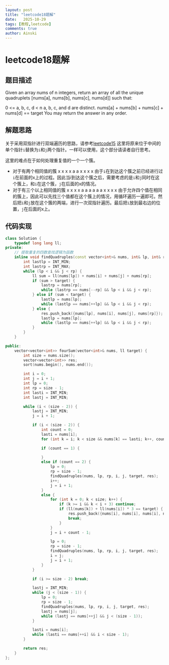 ```yaml
---
layout: post
title: "leetcode18题解"
date:   2025-10-29
tags: [教程,leetcode]
comments: true
author: Ainski
---
```



# leetcode18题解

## 题目描述 
Given an array nums of n integers, return an array of all the unique quadruplets [nums[a], nums[b], nums[c], nums[d]] such that:

0 <= a, b, c, d < n
a, b, c, and d are distinct.
nums[a] + nums[b] + nums[c] + nums[d] == target
You may return the answer in any order.

## 解题思路
关于采用双指针进行双端遍历的思路，请参考[leetcode15](https://ainski.github.io/leetcode15/)
这里将原来位于中间的单个指针`i`替换为`i`和`j`两个指针。一样可以使用，这个部分请读者自行思考。

这里的难点在于如何处理重复值的一个一个簇。
- 对于有两个相同值的簇
    x x x x a a x x x x
    由于`i`在到达这个簇之前已经进行过`i`在前面的x上的过程。因此当i到达这个簇之后，需要考虑的是`i`和`j`同时在这个簇上，和`i`在这个簇，`j`在后面的x的情况。
- 对于有三个以上相同值的簇
    x x x x a a a a a a  x x x x
    由于允许四个值在相同的簇上，因此可以先找三个值都在这个簇上的情况，用循环遍历一遍即可。然后把`i`和`j`放在这个簇的两端，进行一次双指针遍历。最后把`i`放到最右边的位置，`j`在后面的x上。
## 代码实现
``` c++
class Solution {
    typedef long long ll;
private:
    // 提取重复的四数查找逻辑为函数
    inline void findQuadruples(const vector<int>& nums, int& lp, int& rp, int i, int j, ll target, vector<vector<int>>& res) {
        int lastlp = INT_MIN;
        int lastrp = INT_MAX;
        while (lp < i && j < rp) {
            ll sum = ll(nums[lp]) + nums[i] + nums[j] + nums[rp];
            if (sum > target) {
                lastrp = nums[rp];
                while (lastrp == nums[--rp] && lp < i && j < rp);
            } else if (sum < target) {
                lastlp = nums[lp];
                while (lastlp == nums[++lp] && lp < i && j < rp);
            } else {
                res.push_back({nums[lp], nums[i], nums[j], nums[rp]});
                lastlp = nums[lp];
                while (lastlp == nums[++lp] && lp < i && j < rp);
            }
        }
    }

public:
    vector<vector<int>> fourSum(vector<int>& nums, ll target) {
        int size = nums.size();
        vector<vector<int>> res;
        sort(nums.begin(), nums.end());

        int i = 0;
        int j = i + 1;
        int lp = 0;
        int rp = size - 1;
        int lasti = INT_MIN;
        int lastj = INT_MIN;

        while (i < (size - 2)) {
            lastj = INT_MIN;
            j = i + 1;

            if (i < (size - 2)) {
                int count = 0;
                lasti = nums[i];
                for (int k = i; k < size && nums[k] == lasti; k++, count++);

                if (count == 1) {

                } 
                else if (count == 2) {
                    lp = 0;
                    rp = size - 1;
                    findQuadruples(nums, lp, rp, i, j, target, res);
                    i++;
                    j = i + 1;
                } 
                else {
                    for (int k = 0; k < size; k++) {
                        if (k >= i && k < i + 3) continue;
                        if (ll(nums[k]) + ll(nums[i]) * 3 == target) {
                            res.push_back({nums[i], nums[i], nums[i], nums[k]});
                            break;
                        }
                    }
                    j = i + count - 1;

                    lp = 0;
                    rp = size - 1;
                    findQuadruples(nums, lp, rp, i, j, target, res);
                    i = j;
                    j = i + 1;
                }
            }

            if (i >= size - 2) break;

            lastj = INT_MIN;
            while (j < (size - 1)) {
                lp = 0;
                rp = size - 1;
                findQuadruples(nums, lp, rp, i, j, target, res);
                lastj = nums[j];
                while (lastj == nums[++j] && j < (size - 1));
            }

            lasti = nums[i];
            while (lasti == nums[++i] && i < size - 1);
        }

        return res;
    }
};
```